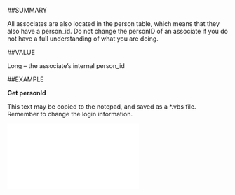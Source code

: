 
##SUMMARY


All associates are also located in the person table, which means that they also have a person_id. Do not change the personID of an associate if you do not have a full understanding of what you are doing.



##VALUE

Long – the associate’s internal person_id


##EXAMPLE

**Get personId**

This text may be copied to the notepad, and saved as a *.vbs file. Remember to change the login information.

![](..\..\Examples\vbs\SOAssociate.PersonId.vbs.txt)

